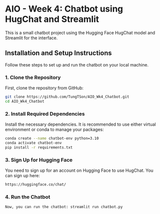# AIO - Week 4: Chatbot using HugChat and Streamlit

This is a small chatbot project using the Hugging Face HugChat model and Streamlit for the interface.

## Installation and Setup Instructions

Follow these steps to set up and run the chatbot on your local machine.

### 1. Clone the Repository

First, clone the repository from GitHub:

```sh
git clone https://github.com/TungTSon/AIO_Wk4_Chatbot.git
cd AIO_Wk4_Chatbot
```

### 2. Install Required Dependencies
Install the necessary dependencies. It is recommended to use either virtual environment or conda to manage your packages:
```sh
conda create --name chatbot-env python=3.10
conda activate chatbot-env
pip install -r requirements.txt
```
### 3. Sign Up for Hugging Face
You need to sign up for an account on Hugging Face to use HugChat. You can sign up here:
```sh
https://huggingface.co/chat/
```

### 4. Run the Chatbot
```sh
Now, you can run the chatbot: streamlit run chatbot.py
```
